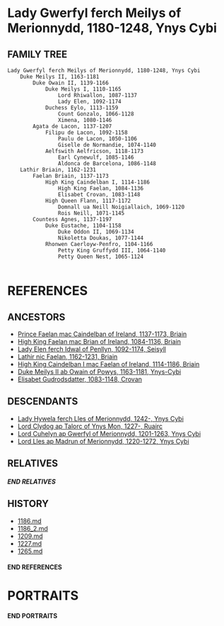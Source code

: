 # Lady Gwerfyl ferch Meilys of Merionnydd, 1180-1248, Ynys Cybi

## FAMILY TREE 
```
Lady Gwerfyl ferch Meilys of Merionnydd, 1180-1248, Ynys Cybi
    Duke Meilys II, 1163-1181
        Duke Owain II, 1139-1166
            Duke Meilys I, 1110-1165
                Lord Rhiwallon, 1087-1137
                Lady Elen, 1092-1174
            Duchess Eylo, 1113-1159
                Count Gonzalo, 1066-1128
                Ximena, 1080-1146
        Agata de Lacon, 1137-1207
            Filipu de Lacon, 1092-1158
                Paulu de Lacon, 1050-1106
                Giselle de Normandie, 1074-1140
            Aelfswith Aelfricson, 1118-1173
                Earl Cynewulf, 1085-1146
                Aldonca de Barcelona, 1086-1148
    Lathir Briain, 1162-1231
        Faelan Briain, 1137-1173
            High King Caindelban I, 1114-1186
                High King Faelan, 1084-1136            
                Elisabet Crovan, 1083-1148            
            High Queen Flann, 1117-1172
                Domnall ua Neill Noigiallaich, 1069-1120        
                Rois Neill, 1071-1145        
        Countess Agnes, 1137-1197
            Duke Eustache, 1104-1158
                Duke Oddon II, 1069-1134
                Nikoletta Doukas, 1077-1144
            Rhonwen Caerloyw-Penfro, 1104-1166
                Petty King Gruffydd III, 1064-1140    
                Petty Queen Nest, 1065-1124
                    
```

# REFERENCES

## ANCESTORS
* [Prince Faelan mac Caindelban of Ireland, 1137-1173, Briain](faelan_mac_caindelban_1137.md)
* [High King Faelan mac Brian of Ireland, 1084-1136, Briain](faelan_mac_brian_1084.md)
* [Lady Elen ferch Idwal of Penllyn, 1092-1174, Seisyll](elen_ferch_idwal_1092.md)
* [Lathir nic Faelan, 1162-1231, Briain](lathir_nic_faelan_1162.md)
* [High King Caindelban I mac Faelan of Ireland, 1114-1186, Briain](caindelban_i_mac_faelan_1114.md)
* [Duke Meilys II ab Owain of Powys, 1163-1181, Ynys-Cybi](meilys_ii_ab_owain_1163.md)
* [Elisabet Gudrodsdatter, 1083-1148, Crovan](elisabet_gudrodsdatter_1083.md)

## DESCENDANTS
* [Lady Hywela ferch Lles of Merionnydd, 1242-, Ynys Cybi](hywela_ferch_lles_1242.md)
* [Lord Clydog ap Talorc of Ynys Mon, 1227-, Ruairc](clydog_ap_talorc_1227.md)
* [Lord Cuhelyn ap Gwerfyl of Merionnydd, 1201-1263, Ynys Cybi](cuhelyn_ap_gwerfyl_1201.md)
* [Lord Lles ap Madrun of Merionnydd, 1220-1272, Ynys Cybi](lles_ap_madrun_1220.md)

## RELATIVES

##### END RELATIVES 
## HISTORY
* [1186.md](../h/1186.md)
* [1186_2.md](../h/1186_2.md)
* [1209.md](../h/1209.md)
* [1227.md](../h/1227.md)
* [1265.md](../h/1265.md)

#### END REFERENCES

# PORTRAITS

#### END PORTRAITS

